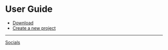 # User Guide
- [Download](./download.md)
- [Create a new project](./new_project.md)

----

[Socials]()
